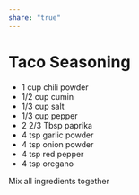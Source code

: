 ```yaml
---
share: "true"
---
```


# Taco Seasoning
- 1 cup chili powder
- 1/2 cup cumin
- 1/3 cup salt
- 1/3 cup pepper
- 2 2/3 Tbsp paprika
- 4 tsp garlic powder
- 4 tsp onion powder
- 4 tsp red pepper
- 4 tsp oregano

Mix all ingredients together